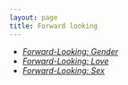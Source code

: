 ```yaml
---
layout: page
title: Forward looking
---
```


* [*Forward-Looking: Gender*](gender)
* [*Forward-Looking: Love*](love)
* [*Forward-Looking: Sex*](sex)
